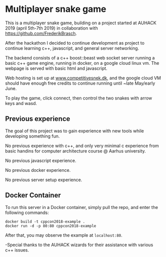 

# Multiplayer snake game

This is a multiplayer snake game, building on a project started at AUHACK 2019 (april 5th-7th 2019) in collaboration with https://github.com/FrederikBrasch. 

After the hackathon I decided to continue development as project to continue learning c++, javascript, and general server networking.

The backend consists of a c++ boost::beast web socket server running a basic c++ game engine, running in docker, on a google cloud linux vm. The webpage is served with basic html and javascript. 

Web hosting is set up at www.competitivesnek.dk, and the google cloud VM should have enough free credits to continue running until ~late May/early June.

To play the game, click connect, then control the two snakes with arrow keys and wasd.

## Previous experience

The goal of this project was to gain experience with new tools while developing something fun.

No previous experience with c++, and only very minimal c experience from basic handins for computer architecture course @ Aarhus university.
      
No previous javascript experience.
      
No previous docker experience.
      
No previous server setup experience.

## Docker Container
To run this server in a Docker container, simply pull the repo, and enter the following commands:
```
docker build -t cppcon2018-example .
docker run -d -p 80:80 cppcon2018-example
```
After that, you may observe the example at `localhost:80`.

-Special thanks to the AUHACK wizards for their assistance with various c++ issues.
